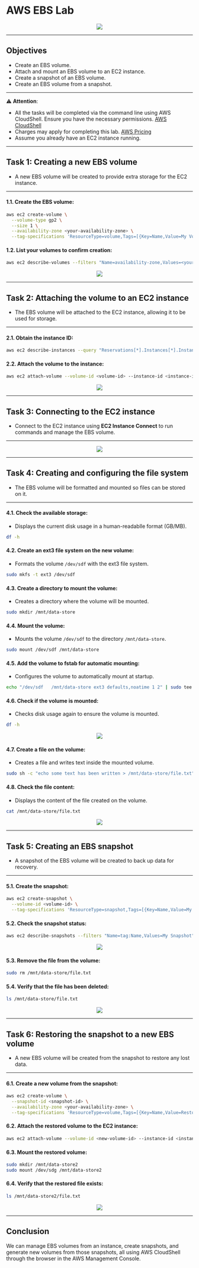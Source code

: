 # AWS EBS Lab

<div align="center">
  <img src="screenshot/lab-scenario.png" width=""/>
</div>

---
## Objectives
- Create an EBS volume.
- Attach and mount an EBS volume to an EC2 instance.
- Create a snapshot of an EBS volume.
- Create an EBS volume from a snapshot.
---

⚠️ **Attention**: 
- All the tasks will be completed via the command line using AWS CloudShell. Ensure you have the necessary permissions. [AWS CloudShell](https://docs.aws.amazon.com/pt_br/cloudshell/?id=docs_gateway)
- Charges may apply for completing this lab. [AWS Pricing](https://aws.amazon.com/pricing/)
- Assume you already have an EC2 instance running.

---

## Task 1: Creating a new EBS volume
  - A new EBS volume will be created to provide extra storage for the EC2 instance.
---
#### 1.1. Create the EBS volume:
```bash
aws ec2 create-volume \
  --volume-type gp2 \
  --size 1 \
  --availability-zone <your-availability-zone> \
  --tag-specifications 'ResourceType=volume,Tags=[{Key=Name,Value=My Volume}]'
```
#### 1.2. List your volumes to confirm creation:
```bash
aws ec2 describe-volumes --filters "Name=availability-zone,Values=<your-availability-zone>"
```

<div align="center">
  <img src="screenshot/1.2.PNG" width=""/>
</div>

---
## Task 2: Attaching the volume to an EC2 instance
  - The EBS volume will be attached to the EC2 instance, allowing it to be used for storage.
---
#### 2.1. Obtain the instance ID:
```bash
aws ec2 describe-instances --query "Reservations[*].Instances[*].InstanceId" --output text
```
#### 2.2. Attach the volume to the instance:
```bash
aws ec2 attach-volume --volume-id <volume-id> --instance-id <instance-id> --device /dev/sdf
```

<div align="center">
  <img src="screenshot/2.2.PNG" width=""/>
</div>

---
## Task 3: Connecting to the EC2 instance
  - Connect to the EC2 instance using **EC2 Instance Connect** to run commands and manage the EBS volume.
---

<div align="center">
  <img src="screenshot/3.1.PNG" width=""/>
</div>

---
## Task 4: Creating and configuring the file system
  - The EBS volume will be formatted and mounted so files can be stored on it.
---
#### 4.1. Check the available storage:
  - Displays the current disk usage in a human-readablle format (GB/MB).
```bash
df -h
```
#### 4.2. Create an ext3 file system on the new volume:
  - Formats the volume `/dev/sdf` with the ext3 file system.
```bash
sudo mkfs -t ext3 /dev/sdf
```
#### 4.3. Create a directory to mount the volume:
  - Creates a directory where the volume will be mounted.
```bash
sudo mkdir /mnt/data-store
```
#### 4.4. Mount the volume:
  - Mounts the volume `/dev/sdf` to the directory `/mnt/data-store`.
```bash
sudo mount /dev/sdf /mnt/data-store
```
#### 4.5. Add the volume to fstab for automatic mounting:
  - Configures the volume to automatically mount at startup.
```bash
echo "/dev/sdf   /mnt/data-store ext3 defaults,noatime 1 2" | sudo tee -a /etc/fstab
```
#### 4.6. Check if the volume is mounted:
  - Checks disk usage again to ensure the volume is mounted.
```bash
df -h
```

<div align="center">
  <img src="screenshot/4.6.PNG" width=""/>
</div>

#### 4.7. Create a file on the volume:
  - Creates a file and writes text inside the mounted volume.
```bash
sudo sh -c "echo some text has been written > /mnt/data-store/file.txt"
```
#### 4.8. Check the file content:
  - Displays the content of the file created on the volume.
```bash
cat /mnt/data-store/file.txt
```

<div align="center">
  <img src="screenshot/4.8.PNG" width=""/>
</div>

---
## Task 5: Creating an EBS snapshot
  - A snapshot of the EBS volume will be created to back up data for recovery.
---
#### 5.1. Create the snapshot:
```bash
aws ec2 create-snapshot \
  --volume-id <volume-id> \
  --tag-specifications 'ResourceType=snapshot,Tags=[{Key=Name,Value=My Snapshot}]'
```
#### 5.2. Check the snapshot status:
```bash
aws ec2 describe-snapshots --filters "Name=tag:Name,Values=My Snapshot"
```

<div align="center">
  <img src="screenshot/5.2.PNG" width=""/>
</div>

#### 5.3. Remove the file from the volume:
```bash
sudo rm /mnt/data-store/file.txt
```
#### 5.4. Verify that the file has been deleted:
```bash
ls /mnt/data-store/file.txt
```

<div align="center">
  <img src="screenshot/5.4.PNG" width=""/>
</div>

---
## Task 6: Restoring the snapshot to a new EBS volume
  - A new EBS volume will be created from the snapshot to restore any lost data.
---
#### 6.1. Create a new volume from the snapshot:
```bash
aws ec2 create-volume \
  --snapshot-id <snapshot-id> \
  --availability-zone <your-availability-zone> \
  --tag-specifications 'ResourceType=volume,Tags=[{Key=Name,Value=Restored Volume}]'
```
#### 6.2. Attach the restored volume to the EC2 instance:
```bash
aws ec2 attach-volume --volume-id <new-volume-id> --instance-id <instance-id> --device /dev/sdg
```
#### 6.3. Mount the restored volume:
```bash
sudo mkdir /mnt/data-store2
sudo mount /dev/sdg /mnt/data-store2
```
#### 6.4. Verify that the restored file exists:
```bash
ls /mnt/data-store2/file.txt
```

<div align="center">
  <img src="screenshot/6.PNG" width=""/>
</div>

---

## Conclusion
We can manage EBS volumes from an instance, create snapshots, and generate new volumes from those snapshots, all using AWS CloudShell through the browser in the AWS Management Console.

